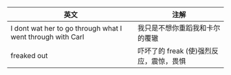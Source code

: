 |  英文   | 注解  |
|  ----  | ----  |
| I dont wat her to go through what I went through with Carl| 我只是不想你重蹈我和卡尔的覆辙 |
| freaked out | 吓坏了的 freak  (使)强烈反应，震惊，畏惧 |
